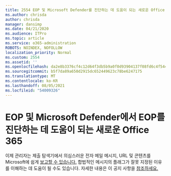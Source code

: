 ```yaml
---
title: 2554 EOP 및 Microsoft Defender를 진단하는 데 도움이 되는 새로운 Office 365
ms.author: chrisda
author: chrisda
manager: dansimp
ms.date: 04/21/2020
ms.audience: ITPro
ms.topic: article
ms.service: o365-administration
ROBOTS: NOINDEX, NOFOLLOW
localization_priority: Normal
ms.custom: 2554
ms.assetid: ''
ms.openlocfilehash: da2e8b3376cf4c12d64f3db5b9a0f0d93904137f08fd6c4f54468954cec3ceda
ms.sourcegitcommit: b5f7da89a650d2915dc652449623c78be6247175
ms.translationtype: MT
ms.contentlocale: ko-KR
ms.lasthandoff: 08/05/2021
ms.locfileid: "54009326"
---
```

# <a name="new-feature-to-help-diagnose-eop-and-microsoft-defender-for-office-365"></a>EOP 및 Microsoft Defender에서 EOP를 진단하는 데 도움이 되는 새로운 Office 365

이제 관리자는 제출 탐색기에서 의심스러운 전자 메일 메시지, URL 및 콘텐츠를 Microsoft에 쉽게 [보고할 수 있습니다.](https://protection.office.com/reportsubmission) 합법적인 메시지의 플래그가 잘못 지정된 이유를 이해하는 데 도움이 될 수도 있습니다. 자세한 내용은 이 공지 사항을 [참조하세요.](https://techcommunity.microsoft.com/t5/Security-Privacy-and-Compliance/Empower-security-teams-to-easily-report-suspicious-emails-amp/ba-p/752622)
